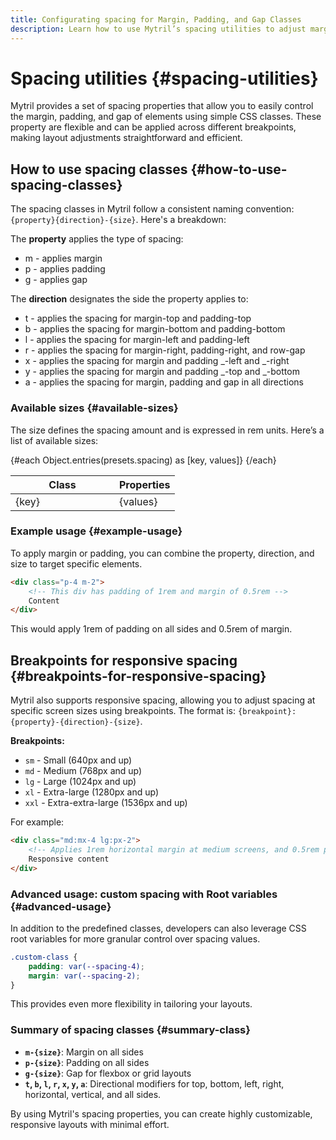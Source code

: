 ```yaml
---
title: Configurating spacing for Margin, Padding, and Gap Classes
description: Learn how to use Mytril’s spacing utilities to adjust margins, padding, and gaps in your Svelte components. Apply spacing with easy-to-use classes and responsive breakpoints for layout control.
---
```


<script lang="ts">
    import {presets} from "../index.js"
    import Spacing from "../modules/spacing.svelte";
</script>

# Spacing utilities {#spacing-utilities}

Mytril provides a set of spacing properties that allow you to easily control the margin, padding, and gap of elements using simple CSS classes. These property are flexible and can be applied across different breakpoints, making layout adjustments straightforward and efficient.

<Spacing datas={presets?.spacing}/>

## How to use spacing classes {#how-to-use-spacing-classes}

The spacing classes in Mytril follow a consistent naming convention: `{property}{direction}-{size}`. Here's a breakdown:

The **property** applies the type of spacing:

- m - applies margin
- p - applies padding
- g - applies gap

The **direction** designates the side the property applies to:

- t - applies the spacing for margin-top and padding-top
- b - applies the spacing for margin-bottom and padding-bottom
- l - applies the spacing for margin-left and padding-left
- r - applies the spacing for margin-right, padding-right, and row-gap
- x - applies the spacing for margin and padding _-left and _-right
- y - applies the spacing for margin and padding _-top and _-bottom
- a - applies the spacing for margin, padding and gap in all directions

### Available sizes {#available-sizes}

The size defines the spacing amount and is expressed in rem units. Here’s a list of available sizes:

<table>
    <thead>
        <tr>
            <th>Class</th>
            <th>Properties</th>
        </tr>
    </thead>
    <tbody>
        {#each Object.entries(presets.spacing) as [key, values]}
            <tr style="margin-bottom: 5px;">
                <td style="min-width: 150px;">{key}</td>
                <td>
                    {values}
                </td>
            </tr>
        {/each}
    </tbody>
</table>

### Example usage {#example-usage}

To apply margin or padding, you can combine the property, direction, and size to target specific elements.

```html
<div class="p-4 m-2">
	<!-- This div has padding of 1rem and margin of 0.5rem -->
	Content
</div>
```

This would apply 1rem of padding on all sides and 0.5rem of margin.

## Breakpoints for responsive spacing {#breakpoints-for-responsive-spacing}

Mytril also supports responsive spacing, allowing you to adjust spacing at specific screen sizes using breakpoints. The format is: `{breakpoint}:{property}-{direction}-{size}`.

**Breakpoints:**

- `sm` - Small (640px and up)
- `md` - Medium (768px and up)
- `lg` - Large (1024px and up)
- `xl` - Extra-large (1280px and up)
- `xxl` - Extra-extra-large (1536px and up)

For example:

```html
<div class="md:mx-4 lg:px-2">
	<!-- Applies 1rem horizontal margin at medium screens, and 0.5rem padding at large screens -->
	Responsive content
</div>
```

### Advanced usage: custom spacing with Root variables {#advanced-usage}

In addition to the predefined classes, developers can also leverage CSS root variables for more granular control over spacing values.

```css
.custom-class {
	padding: var(--spacing-4);
	margin: var(--spacing-2);
}
```

This provides even more flexibility in tailoring your layouts.

### Summary of spacing classes {#summary-class}

- **`m-{size}`**: Margin on all sides
- **`p-{size}`**: Padding on all sides
- **`g-{size}`**: Gap for flexbox or grid layouts
- **`t`, `b`, `l`, `r`, `x`, `y`, `a`**: Directional modifiers for top, bottom, left, right, horizontal, vertical, and all sides.

By using Mytril's spacing properties, you can create highly customizable, responsive layouts with minimal effort.
